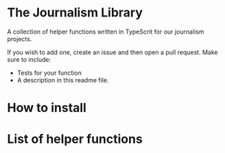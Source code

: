 # The Journalism Library

A collection of helper functions written in TypeScrit for our journalism projects.

If you wish to add one, create an issue and then open a pull request. Make sure to include:

-   Tests for your function
-   A description in this readme file.

# How to install

# List of helper functions
